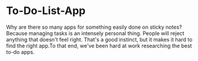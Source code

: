 # To-Do-List-App
Why are there so many apps for something easily done on sticky notes? Because managing tasks is an intensely personal thing. People will reject anything that doesn't feel right. That's a good instinct, but it makes it hard to find the right app.To that end, we've been hard at work researching the best to-do apps.
